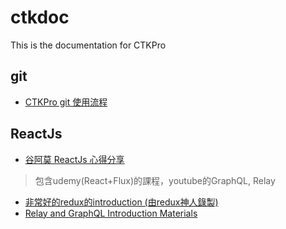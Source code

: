 # ctkdoc
This is the documentation for CTKPro

## git
- [CTKPro git 使用流程](https://github.com/ctkpro/ctkdoc/blob/master/git/git.md)

## ReactJs
- [谷阿莫 ReactJs 心得分享](https://docs.google.com/presentation/d/1POeCgM8PEGUTV88zq0xAF93FMIVABiI3J1MfvWJsn3I/edit?usp=sharing)
>  包含udemy(React+Flux)的課程，youtube的GraphQL, Relay  
- [非常好的redux的introduction (由redux神人錄製)](https://egghead.io/lessons/javascript-redux-the-single-immutable-state-tree)
- [Relay and GraphQL Introduction Materials](https://quip.com/oLxzA1gTsJsE)